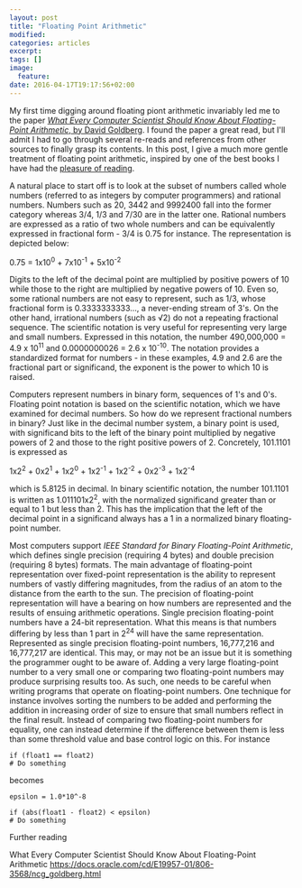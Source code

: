 ```yaml
---
layout: post
title: "Floating Point Arithmetic"
modified:
categories: articles
excerpt:
tags: []
image:
  feature:
date: 2016-04-17T19:17:56+02:00
---
```


My first time digging around floating piont arithmetic invariably led me to the paper [_What Every Computer Scientist Should Know About Floating-Point Arithmetic_, by David Goldberg][1]. I found the paper a great read, but I'll admit I had to go through several re-reads and references from other sources to finally grasp its contents. In this post, I give a much more gentle treatment of floating point arithmetic, inspired by one of the best books I have had the [pleasure of reading].

A natural place to start off is to look at the subset of numbers called whole numbers (referred to as integers by computer programmers) and rational numbers. Numbers such as 20, 3442 and 9992400 fall into the former category whereas 3/4, 1/3 and 7/30 are in the latter one. Rational numbers are expressed as a ratio of two whole numbers and can be equivalently expressed in fractional form - 3/4 is 0.75 for instance. The representation is depicted below:

0.75 = 1x10<sup>0</sup> + 7x10<sup>-1</sup> + 5x10<sup>-2</sup>

Digits to the left of the decimal point are multiplied by positive powers of 10 while those to the right are multiplied by negative powers of 10.
Even so, some rational numbers are not easy to represent, such as 1/3, whose fractional form is 0.3333333333..., a never-ending stream of 3's. On the other hand, irrational numbers (such as √2) do not a repeating fractional sequence.
The scientific notation is very useful for representing very large and small numbers. Expressed in this notation, the number 490,000,000 = 4.9 x 10<sup>11</sup> and 0.0000000026 = 2.6 x 10<sup>-10</sup>. The notation provides a standardized format for numbers - in these examples, 4.9 and 2.6 are the fractional part or significand, the exponent is the power to which 10 is raised.

Computers represent numbers in binary form, sequences of 1's and 0's. Floating point notation is based on the scientific notation, which we have examined for decimal numbers. So how do we represent fractional numbers in binary? Just like in the decimal number system, a binary point is used, with significand bits to the left of the binary point multiplied by negative powers of 2 and those to the right positive powers of 2. Concretely, 101.1101 is expressed as

1x2<sup>2</sup> +
0x2<sup>1</sup> +
1x2<sup>0</sup> +
1x2<sup>-1</sup> +
1x2<sup>-2</sup> +
0x2<sup>-3</sup> +
1x2<sup>-4</sup>

which is 5.8125 in decimal. In binary scientific notation, the number 101.1101 is written as 1.011101x2<sup>2</sup>, with the normalized significand greater than or equal to 1 but less than 2. This has the implication that the left of the decimal point in a significand always has a 1 in a normalized binary floating-point number.

Most computers support _IEEE Standard for Binary Floating-Point Arithmetic_, which defines single precision (requiring 4 bytes) and double precision (requiring 8 bytes) formats. The main advantage of floating-point representation over fixed-point representation is the ability to represent numbers of vastly differing magnitudes, from the radius of an atom to the distance from the earth to the sun. The precision of floating-point representation will have a bearing on how numbers are represented and the results of ensuing arithmetic operations. Single precision floating-point numbers have a 24-bit representation. What this means is that numbers differing by less than 1 part in 2<sup>24</sup> will have the same representation. Represented as single precision floating-point numbers, 16,777,216 and 16,777,217 are identical. This may, or may not be an issue but it is something the programmer ought to be aware of. Adding a very large floating-point number to a very small one or comparing two floating-point numbers may produce surprising results too. As such, one needs to be careful when writing programs that operate on floating-point numbers. One technique for instance involves sorting the numbers to be added and performing the addition in increasing order of size to ensure that small numbers reflect in the final result. Instead of comparing two floating-point numbers for equality, one can instead determine if the difference between them is less than some threshold value and base control logic on this. For instance

```
if (float1 == float2)
# Do something
```

becomes

```
epsilon = 1.0*10^-8
```

```
if (abs(float1 - float2) < epsilon)
# Do something
```


Further reading

What Every Computer Scientist Should Know About Floating-Point Arithmetic <https://docs.oracle.com/cd/E19957-01/806-3568/ncg_goldberg.html>


[1]: https://docs.oracle.com/cd/E19957-01/806-3568/ncg_goldberg.html
[pleasure of reading]: http://www.amazon.com/dp/0735611319/?tag=rorg-20
